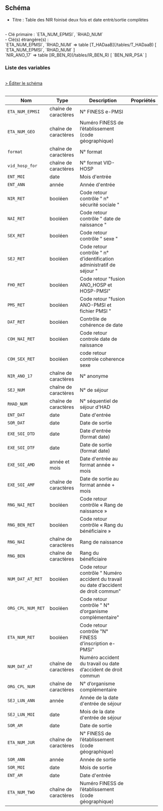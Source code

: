## Schéma

- Titre : Table des NIR foinisé deux fois et date entrè/sortie complètes
<br />
- Clé primaire : `ETA_NUM_EPMSI`, `RHAD_NUM`
<br />
- Clé(s) étrangère(s) : <br />
`ETA_NUM_EPMSI`, `RHAD_NUM` => table [T_HADaaB](/tables/T_HADaaB) [ `ETA_NUM_EPMSI`, `RHAD_NUM` ]<br />
`NIR_ANO_17` => table [IR_BEN_R](/tables/IR_BEN_R) [ `BEN_NIR_PSA` ]<br />

### Liste des variables
<br />
<div>
    <a href="https://gitlab.com/healthdatahub/schema-snds/edit/master/schemas/PMSI/PMSI%20HAD/T_HADaaC.json"  
    arget="_blank" rel="noopener noreferrer">> Éditer le schéma</a>
    <OutboundLink />
</div>
<br />

Nom|Type|Description|Propriétés
-|-|-|-
`ETA_NUM_EPMSI`|chaîne de caractères|N° FINESS e-PMSI||
`ETA_NUM_GEO`|chaîne de caractères|Numéro FINESS de l’établissement (code géographique)||
`format`|chaîne de caractères|N° format||
`vid_hosp_for`|chaîne de caractères|N° format VID-HOSP||
`ENT_MOI`|date|Mois d&#x27;entrée||
`ENT_ANN`|année|Année d&#x27;entrée||
`NIR_RET`|booléen|Code retour contrôle &quot; n° sécurité sociale &quot;||
`NAI_RET`|booléen|Code retour contrôle &quot; date de naissance &quot;||
`SEX_RET`|booléen|Code retour contrôle &quot; sexe &quot;||
`SEJ_RET`|booléen|Code retour contrôle &quot; n° d’identification administratif de séjour &quot;||
`FHO_RET`|booléen|Code retour &quot;fusion ANO_HOSP et HOSP-PMSI&quot;||
`PMS_RET`|booléen|Code retour &quot;fusion ANO-PMSI et fichier PMSI &quot;||
`DAT_RET`|booléen|Contrôle de cohérence de date||
`COH_NAI_RET`|booléen|Code retour controle date de naissance||
`COH_SEX_RET`|booléen|code retour controle coherence sexe||
`NIR_ANO_17`|chaîne de caractères|N° anonyme||
`SEJ_NUM`|chaîne de caractères|N° de séjour||
`RHAD_NUM`|chaîne de caractères|N° séquentiel de séjour d&#x27;HAD||
`ENT_DAT`|date|Date d&#x27;entrée||
`SOR_DAT`|date|Date de sortie||
`EXE_SOI_DTD`|date|Date d&#x27;entrée (format date)||
`EXE_SOI_DTF`|date|Date de sortie (format date)||
`EXE_SOI_AMD`|année et mois|Date d&#x27;entrée au format année + mois||
`EXE_SOI_AMF`|chaîne de caractères|Date de sortie au format année + mois||
`RNG_NAI_RET`|booléen|Code retour contrôle « Rang de naissance »||
`RNG_BEN_RET`|booléen|Code retour contrôle « Rang du bénéficiaire »||
`RNG_NAI`|chaîne de caractères|Rang de naissance||
`RNG_BEN`|chaîne de caractères|Rang du bénéficiaire||
`NUM_DAT_AT_RET`|booléen|Code retour contrôle &quot; Numéro accident du travail ou date d’accident de droit commun&quot;||
`ORG_CPL_NUM_RET`|booléen|Code retour contrôle &quot; N° d’organisme complémentaire&quot;||
`ETA_NUM_RET`|booléen|Code retour contrôle &quot;N° FINESS d’inscription e-PMSI&quot;||
`NUM_DAT_AT`|chaîne de caractères|Numéro accident du travail ou date d’accident de droit commun||
`ORG_CPL_NUM`|chaîne de caractères|N° d’organisme complémentaire||
`SEJ_LUN_ANN`|année|Année de la date d&#x27;entrée de séjour||
`SEJ_LUN_MOI`|date|Mois de la date d&#x27;entrée de séjour||
`SOR_AM`|date|Date de sortie||
`ETA_NUM_JUR`|chaîne de caractères|N° FINESS de l’établissement (code géographique)||
`SOR_ANN`|année|Année de sortie||
`SOR_MOI`|date|Mois de sortie||
`ENT_AM`|date|Date d&#x27;entrée||
`ETA_NUM_TWO`|chaîne de caractères|Numéro FINESS de l’établissement (code géographique)||

